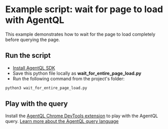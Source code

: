 # Example script: wait for page to load with AgentQL

This example demonstrates how to wait for the page to load completely before querying the page.

## Run the script

* [Install AgentQL SDK](https://docs.agentql.com/docs/installation/sdk-installation)
* Save this python file locally as **wait_for_entire_page_load.py**
* Run the following command from the project's folder:
```bash
python3 wait_for_entire_page_load.py
```

## Play with the query

Install the [AgentQL Chrome DevTools extension](https://docs.agentql.com/docs/installation/chrome-extension-installation/) to play with the AgentQL query. [Learn more about the AgentQL query language](https://docs.agentql.com/docs/agentql-query/query-intro)